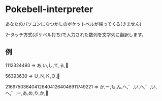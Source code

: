 # Pokebell-interpreter
あなたのパソコンになつかしのポケットベルが帰ってくる(きません)

2-タッチ方式(ポケベル打ち)で入力された数列を文字列に翻訳します。

## 例
1112324493 
=> あ,い,し,て,る,👹

56393630
=> Ｕ,Ｎ,Ｋ,Ｏ,👹

2169750364041264041264046911749221 
=> か,ー,も,ん,へ,゛,い,へ,゛,い,へ,゛,ー,あ,め,り,か,👹
